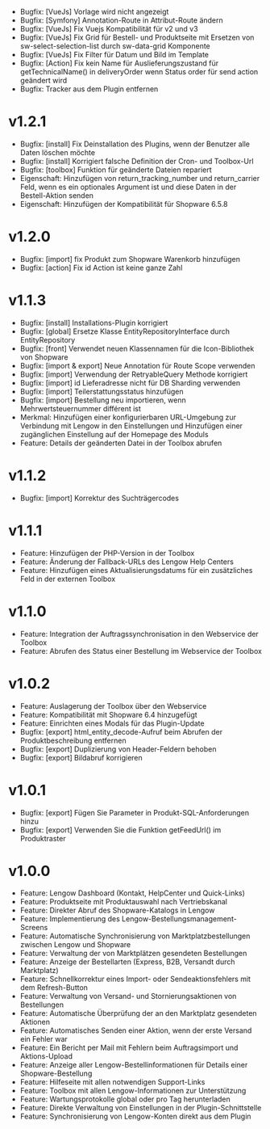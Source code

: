 - Bugfix: [VueJs] Vorlage wird nicht angezeigt
- Bugfix: [Symfony] Annotation-Route in Attribut-Route ändern
- Bugfix: [VueJs] Fix Vuejs Kompatibilität für v2 und v3
- Bugfix: [VueJs] Fix Grid für Bestell- und Produktseite mit Ersetzen von sw-select-selection-list durch sw-data-grid Komponente
- Bugfix: [VueJs] Fix Filter für Datum und Bild im Template
- Bugfix: [Action] Fix kein Name für Auslieferungszustand für getTechnicalName() in deliveryOrder wenn Status order für send action geändert wird
- Bugfix: Tracker aus dem Plugin entfernen

# v1.2.1
- Bugfix: [install] Fix Deinstallation des Plugins, wenn der Benutzer alle Daten löschen möchte
- Bugfix: [install] Korrigiert falsche Definition der Cron- und Toolbox-Url
- Bugfix: [toolbox] Funktion für geänderte Dateien repariert
- Eigenschaft: Hinzufügen von return_tracking_number und return_carrier Feld, wenn es ein optionales Argument ist und diese Daten in der Bestell-Aktion senden
- Eigenschaft: Hinzufügen der Kompatibilität für Shopware 6.5.8

# v1.2.0
- Bugfix: [import] fix Produkt zum Shopware Warenkorb hinzufügen
- Bugfix: [action] Fix id Action ist keine ganze Zahl

# v1.1.3
- Bugfix: [install] Installations-Plugin korrigiert
- Bugfix: [global] Ersetze Klasse EntityRepositoryInterface durch EntityRepository
- Bugfix: [front] Verwendet neuen Klassennamen für die Icon-Bibliothek von Shopware
- Bugfix: [import & export] Neue Annotation für Route Scope verwenden
- Bugfix: [import] Verwendung der RetryableQuery Methode korrigiert
- Bugfix: [import] id Lieferadresse nicht für DB Sharding verwenden
- Bugfix: [import] Teilerstattungsstatus hinzufügen
- Bugfix: [import] Bestellung neu importieren, wenn Mehrwertsteuernummer différent ist
- Merkmal: Hinzufügen einer konfigurierbaren URL-Umgebung zur Verbindung mit Lengow in den Einstellungen und Hinzufügen einer zugänglichen Einstellung auf der Homepage des Moduls
- Feature: Details der geänderten Datei in der Toolbox abrufen

# v1.1.2
- Bugfix: [import] Korrektur des Suchträgercodes

# v1.1.1
- Feature: Hinzufügen der PHP-Version in der Toolbox
- Feature: Änderung der Fallback-URLs des Lengow Help Centers
- Feature: Hinzufügen eines Aktualisierungsdatums für ein zusätzliches Feld in der externen Toolbox

# v1.1.0
- Feature: Integration der Auftragssynchronisation in den Webservice der Toolbox
- Feature: Abrufen des Status einer Bestellung im Webservice der Toolbox

# v1.0.2
- Feature: Auslagerung der Toolbox über den Webservice
- Feature: Kompatibilität mit Shopware 6.4 hinzugefügt
- Feature: Einrichten eines Modals für das Plugin-Update
- Bugfix: [export] html_entity_decode-Aufruf beim Abrufen der Produktbeschreibung entfernen
- Bugfix: [export] Duplizierung von Header-Feldern behoben
- Bugfix: [export] Bildabruf korrigieren

# v1.0.1
- Bugfix: [export] Fügen Sie Parameter in Produkt-SQL-Anforderungen hinzu
- Bugfix: [export] Verwenden Sie die Funktion getFeedUrl() im Produktraster

# v1.0.0
- Feature: Lengow Dashboard (Kontakt, HelpCenter und Quick-Links)
- Feature: Produktseite mit Produktauswahl nach Vertriebskanal
- Feature: Direkter Abruf des Shopware-Katalogs in Lengow
- Feature: Implementierung des Lengow-Bestellungsmanagement-Screens
- Feature: Automatische Synchronisierung von Marktplatzbestellungen zwischen Lengow und Shopware
- Feature: Verwaltung der von Marktplätzen gesendeten Bestellungen
- Feature: Anzeige der Bestellarten (Express, B2B, Versandt durch Marktplatz)
- Feature: Schnellkorrektur eines Import- oder Sendeaktionsfehlers mit dem Refresh-Button
- Feature: Verwaltung von Versand- und Stornierungsaktionen von Bestellungen
- Feature: Automatische Überprüfung der an den Marktplatz gesendeten Aktionen
- Feature: Automatisches Senden einer Aktion, wenn der erste Versand ein Fehler war
- Feature: Ein Bericht per Mail mit Fehlern beim Auftragsimport und Aktions-Upload
- Feature: Anzeige aller Lengow-Bestellinformationen für Details einer Shopware-Bestellung
- Feature: Hilfeseite mit allen notwendigen Support-Links
- Feature: Toolbox mit allen Lengow-Informationen zur Unterstützung
- Feature: Wartungsprotokolle global oder pro Tag herunterladen
- Feature: Direkte Verwaltung von Einstellungen in der Plugin-Schnittstelle
- Feature: Synchronisierung von Lengow-Konten direkt aus dem Plugin
